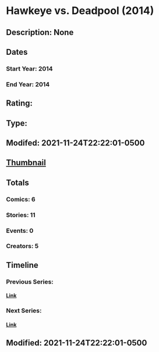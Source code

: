 # Hawkeye vs. Deadpool (2014)
## Description: None
## Dates
### Start Year: 2014
### End Year: 2014
## Rating: 
## Type: 
## Modifed: 2021-11-24T22:22:01-0500
## [Thumbnail](http://i.annihil.us/u/prod/marvel/i/mg/c/00/542b028fb1edf.jpg)
## Totals
### Comics: 6
### Stories: 11
### Events: 0
### Creators: 5
## Timeline
### Previous Series: 
#### [Link]()
### Next Series: 
#### [Link]()
## Modified: 2021-11-24T22:22:01-0500